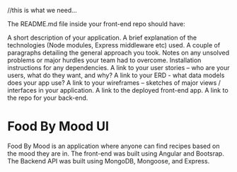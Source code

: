 //this is what we need...

The README.md file inside your front-end repo should have:

A short description of your application.
A brief explanation of the technologies (Node modules, Express middleware etc) used.
A couple of paragraphs detailing the general approach you took.
Notes on any unsolved problems or major hurdles your team had to overcome.
Installation instructions for any dependencies.
A link to your user stories – who are your users, what do they want, and why?
A link to your ERD - what data models does your app use?
A link to your wireframes – sketches of major views / interfaces in your application.
A link to the deployed front-end app.
A link to the repo for your back-end.



# Food By Mood UI

Food By Mood is an application where anyone can find recipes based on the mood
they are in.  The front-end was built using Angular and Bootsrap.  The Backend
API was built using MongoDB, Mongoose, and Express.
